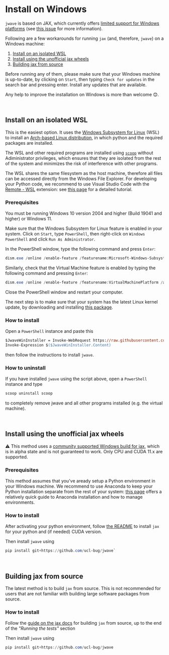 # Install on Windows

`jwave` is based on JAX, which currently offers [limited support for Windows platforms](https://github.com/google/jax#installation) (see [this issue](https://github.com/google/jax/issues/5795) for more information).

Following are a few workarounds for running `jax` (and, therefore, `jwave`) on a Windows machine:

1. [Install on an isolated WSL](#install-on-an-isolated-wsl)
2. [Install using the unofficial jax wheels](#install-using-the-unofficial-jax-wheels)
3. [Building jax from source](#building-jax-from-source)

Before running any of them, please make sure that your Windows machine is up-to-date, by clicking on `Start`, then typing `Check for updates` in the search bar and pressing enter. Install any updates that are available.

Any help to improve the installation on Windows is more than welcome 😊.

<br/>

## Install on an isolated WSL

This is the easiest option. It uses the [Windows Subsystem for Linux](https://docs.microsoft.com/en-us/windows/wsl/about) (WSL) to install an [Arch-based Linux distribution](https://github.com/sileshn/ManjaroWSL), in which python and the required packages are installed.

The WSL and other required programs are installed using [`scoop`](https://scoop.sh/) without Adiministrator privileges, which ensures that they are isolated from the rest of the system and minimizes the risk of interference with other programs.

The WSL shares the same filesystem as the host machine, therefore all files can be accessed directly from the Windows File Explorer. For developing your Python code, we recommend to use Visual Studio Code with the [Remote - WSL](https://marketplace.visualstudio.com/items?itemName=ms-vscode-remote.remote-wsl) extension: see [this page](https://code.visualstudio.com/docs/remote/wsl-tutorial) for a detailed tutorial.

### Prerequisites

You must be running Windows 10 version 2004 and higher (Build 19041 and higher) or Windows 11.

Make sure that the Windows Subsystem for Linux feature is enabled in your system. Click on `Start`, type `PowerShell`, then right-click on `Windows PowerShell` and click `Run As Administrator`.

In the PowerShell window, type the following command and press `Enter`:

```powershell
dism.exe /online /enable-feature /featurename:Microsoft-Windows-Subsystem-Linux /all /norestart
```

Similarly, check that the Virtual Machine feature is enabled by typing the following command and pressing `Enter`:

```powershell
dism.exe /online /enable-feature /featurename:VirtualMachinePlatform /all /norestart
```

Close the PowerShell window and restart your computer.

The next step is to make sure that your system has the latest Linux kernel update, by downloading and installing [this package](https://wslstorestorage.blob.core.windows.net/wslblob/wsl_update_x64.msi).

### How to install

Open a `PowerShell` instance and paste this

```ps
$JwaveWinInstaller = Invoke-WebRequest https://raw.githubusercontent.com/ucl-bug/jwave/main/scripts/jwave_win_install.ps1
Invoke-Expression $($JwaveWinInstaller.Content)
```

then follow the instructions to install `jwave`.

### How to uninstall

If you have installed `jwave` using the script above, open a `PowerShell` instance and type

```ps
scoop uninstall scoop
```

to completely remove jwave and all other programs installed (e.g. the virtual machine).

<br/>

## Install using the unofficial jax wheels

⚠️ This method uses a [community supported Windows build for jax](https://github.com/cloudhan/jax-windows-builder), which is in alpha state and is not guaranteed to work. Only CPU and CUDA 11.x are supported.

### Prerequisites
This method assumes that you've aready setup a Python environment in your Windows machine. We recommend to use Anaconda to keep your Python installation separate from the rest of your system: [this page](https://docs.conda.io/projects/conda/en/latest/user-guide/getting-started.html) offers a relatively quick guide to Anaconda installation and how to manage environments.

### How to install
After activating your python environment, follow [the README](https://github.com/cloudhan/jax-windows-builder/blob/main/README.md) to install `jax` for your python and (if needed) CUDA version.

Then install `jwave` using

```powershell
pip install git+https://github.com/ucl-bug/jwave`
```

<br/>

## Building jax from source
The latest method is to build `jax` from source. This is not recommended for users that are not familiar with building large software packages from source.

### How to install
Follow the [guide on the jax docs](https://jax.readthedocs.io/en/latest/developer.html#additional-notes-for-building-jaxlib-from-source-on-windows) for building `jax` from source, up to the end of the *"Running the tests"* section

Then install `jwave` using

```powershell
pip install git+https://github.com/ucl-bug/jwave
```
